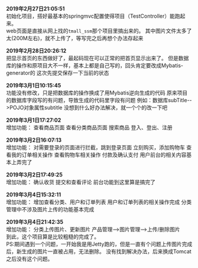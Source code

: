 **2019年2月27日21:05:51**<br>
初始化项目，搭好最基本的springmvc配置使得项目（TestController）能跑起来。<br>
web页面是直接从网上找的`tmall_ssm`那个项目里搞出来的。
其中图片文件太多了太(200M左右)，就不上传了，等写完之后再想个办法存起来

**2019年2月28日20:26:12**<br>
把显示首页的东西做好了，最起码现在可以正常的把首页显示出来了。
但是数据库的操作和原项目大不一样，基本上都是自己写的，回头肯定要改成Mybatis-generator的
这次先提交保存一下当前的状态

**2019年3月1日10:15:45**<br>
功能没有修改，只是把数据库的操作换成了用Mybatis逆向生成的代码
原来项目的数据库字段写的有问题，导致生成的代码里字段有问题
例如：数据库subTitle-->POJO对象属性subtitle
没想到什么好办法解决，就一个个的改一下吧

**2019‎年‎3‎月‎1‎日‏‎17:27:02**<br>
增加功能：
查看商品页面
查看分类商品页面
搜索商品
登入、登出、注册

**2019年3月2日16:07:13**<br>
增加功能：
对需要登录的页面进行拦截，跳到登录页面
立刻购买，添加购物车
查看我的订单相关操作
查看购物车相关操作
付款及确认支付
用户前台的相关内容基本上弄完了

**2019年3月2日17:49:25**<br>
增加功能：
确认收货
提交和查看评论
前台功能到这里算是搞完了

**2019年3月4日15:32:11**<br>
增加功能：
增加查看分类、用户和订单列表
用户和订单列表的相关操作完成
分类管理中不涉及图片上传的功能基本完成

**2019年3月4日21:42:35**<br>
增加功能：
分类上传图片、更新图片
产品管理-->图片管理-->上传/删除图片<br>
到此，这个项目算是比较粗糙的完成了。<br>
PS:期间遇到一个问题，一开始我是用Jetty跑的，但是一直有个问题上传图片完成后，新生成的图片一直被占用，无法删除。
没有找到解决办法，后来换成Tomcat之后没有这个问题。